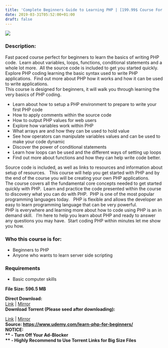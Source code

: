 ```yaml
---
title: 'Complete Beginners Guide to Learning PHP | [199.99$ Course For Free]'
date: 2019-03-31T05:52:00+01:00
draft: false
---
```


[![](https://4.bp.blogspot.com/-k44t_K38cR4/XKBGqM6zr3I/AAAAAAAABPc/Sf_esxNzNWcoLMiADOX_gnzH65G6VmCjACLcBGAs/s640/Complete-Beginners-Guide-to-Learning-PHP.jpg)](https://4.bp.blogspot.com/-k44t_K38cR4/XKBGqM6zr3I/AAAAAAAABPc/Sf_esxNzNWcoLMiADOX_gnzH65G6VmCjACLcBGAs/s1600/Complete-Beginners-Guide-to-Learning-PHP.jpg)

### Description:

Fast paced course perfect for beginners to learn the basics of writing PHP code.  Learn about variables, loops, functions, conditional statements and a whole lot more.  All the source code is included to get you started quickly.  
Explore PHP coding learning the basic syntax used to write PHP applications.  Find out more about PHP how it works and how it can be used to write applications.  
This course is designed for beginners, it will walk you through learning the very basics of PHP coding.  

*   Learn about how to setup a PHP environment to prepare to write your first PHP code
*   How to apply comments within the source code
*   How to output PHP values for web users
*   Explore how variables work within PHP
*   What arrays are and how they can be used to hold value
*   See how operators can manipulate variables values and can be used to make your code dynamic
*   Discover the power of conditional statements
*   Learn how loops can be used and the different ways of setting up loops
*   Find out more about functions and how they can help write code better.

Source code is included, as well as links to resources and information about setup of resources.   This course will help you get started with PHP and by the end of the course you will be creating your own PHP applications.  
The course covers all the fundamental core concepts needed to get started quickly with PHP.  Learn and practice the code presented within the course to discovery what you can do with PHP.  PHP is one of the most popular programming languages today.   PHP is flexible and allows the developer an easy to learn programming language that can be very powerful.  
PHP is everywhere and learning more about how to code using PHP is an in demand skill.   I’m here to help you learn about PHP and ready to answer any questions you may have.  Start coding PHP within minutes let me show you how.  

### Who this course is for:

*   Beginners to PHP
*   Anyone who wants to learn server side scripting

### Requirements

*   Basic computer skills

**File Size: 596.5 MB**

**Direct Download:**  
[Link](https://oko.sh/CompleteBeginnerslink1) | [Mirror](https://oko.sh/CompleteBeginnerslink2)  
**Download Torrent (Please seed after downloading):**  

[Link](https://oko.sh/CompleteBeginnerstorrent1) | [Mirror](https://oko.sh/CompleteBeginnerstorrent2)  
**Source: **https://www.udemy.com/learn-php-for-beginners/  
**NOTICE:**  
** - Turn Off Your Ad-Blocker**  
** - Highly Recommend to Use Torrent Links for Big Size Files**